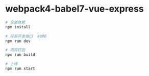 # webpack4-babel7-vue-express

``` bash
# 安装依赖
npm install

# 开启开发端口  4000
npm run dev

# 项目打包
npm run build

# 上线
npm run start